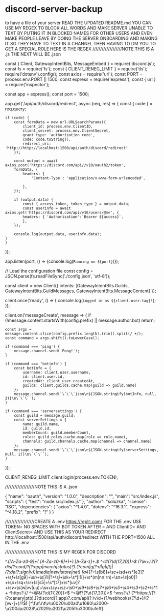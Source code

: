 # discord-server-backup
to have a file of your server
READ THE UPDATED README.md
YOU CAN USE MY REGEX TO BLOCK ALL WORDS AND MAKE SERVER UNABLE TO TEXT BY PUTING IT IN BLOCKED NAMES FOR OTHER USERS AND EVEN MAKE PEOPLE LEAVE BY DOING THE SERVER ONBOARDING AND MAKING IT SO THEY HAVE TO TEXT IN A CHANNEL THEN HAVING TO DM YOU TO GET A SPECIAL ROLE HERE IS THE REGEX 
///////////////////NOTE THIS IS A .js THE NEXT WILL BE .json

const { Client, GatewayIntentBits, MessageEmbed } = require('discord.js');
const fs = require('fs');
const { CLIENT_RENEG_LIMIT } = require('tls');
require('dotenv').config();
const axios = require('url');
const PORT = process.env.PORT || 1500;
const express = require('express');
const { url } = require('inspector');

const app = express();
const port = 1500;

app.get('/api/auth/discord/redirect', async (req, res) => {
    const { code } = req.query;

    if (code) {
        const formData = new url.URLSearchParams({
            client_id: process.env.ClientID,
            client_secret: process.env.ClientSecret,
            grant_type: 'authorization_code',
            code: code.toString(),
            redirect_uri: 'http://http://localhost:1500/api/auth/discord/redirect'
        });

        const output = await axios.post('https://discord.com/api//v10/oauth2/token',
        formData, {
            headers: {
                'Content-Type': 'application/x-www-form-urlencoded',

            },    
        });

        if (output.data) {
            const { access_token, token_type } = output.data;
            const userinfo = await axios.get('https://discord.com/api/v10/users/@me', {   
            headers: { 'Authorization':`Bearer ${access}`,
            },
        });

        console.log(output.data, userinfo.data);
    }    
    }        
});

app.listen(port, () => {console.log(`Running on ${port}`)});
    
// Load the configuration file
const config = JSON.parse(fs.readFileSync('./config.json', 'utf-8'));

const client = new Client({ intents: [GatewayIntentBits.Guilds, GatewayIntentBits.GuildMessages, GatewayIntentBits.MessageContent] });

client.once('ready', () => {
    console.log(`Logged in as ${client.user.tag}!`);
});

client.on('messageCreate', message => {
    if (!message.content.startsWith(config.prefix) || message.author.bot) return;

    const args = message.content.slice(config.prefix.length).trim().split(/ +/);
    const command = args.shift().toLowerCase();

    if (command === 'ping') {
        message.channel.send('Pong!');
    }

    if (command === 'botinfo') {
        const botInfo = {
            username: client.user.username,
            id: client.user.id,
            createdAt: client.user.createdAt,
            guilds: client.guilds.cache.map(guild => guild.name)
        };
        message.channel.send(`\`\`\`json\n${JSON.stringify(botInfo, null, 2)}\n\`\`\``);
    }

    if (command === 'serversettings') {
        const guild = message.guild;
        const serverSettings = {
            name: guild.name,
            id: guild.id,
            memberCount: guild.memberCount,
            roles: guild.roles.cache.map(role => role.name),
            channels: guild.channels.cache.map(channel => channel.name)
        };
        message.channel.send(`\`\`\`json\n${JSON.stringify(serverSettings, null, 2)}\n\`\`\``);
    }
});

CLIENT_RENEG_LIMIT
client.login(process.env.TOKEN);

///////////////////NOTE THIS IS A .json

{
    "name": "oauth",
    "version": "1.0.0",
    "description": "",
    "main": "src/index.js",
    "scripts": {
    "test": "node src/index.js"
    },
    "author": "soluzka",
    "license": "ISC",
    "dependencies": {
    "axios": "^1.4.0",
    "dotenv": "^16.3.1",
    "express": "^4.18.2",
    "prefix": "!"
    }
}

///////////////////CREATE A .env https://replit.com/ FOR THE .env USE TOKEN= NO SPACES WITH BOT TOKEN AFTER = AND ClientID= AND ClientSecret= AND USE THIS AS YOUR REDIRECT http://localhost:1500/api/auth/discord/redirect WITH THE PORT=1500 ALL IN THE .env

///////////////////NOTE THIS IS MY REGEX FOR DISCORD

^.*([A-Za-z0-9]+( [A-Za-z0-9]+)+).*[A-Za-z]+.*$
^<#(?<id>\d{17,20})>$
(?<subdomain>\w+)\.?(?<hostname>dis(?:cord)?(?:app|merch|status)?)\.(?<tld>com|g(?:d|g|ift)|(?:de(?:sign|v))|media|new|store|net)
[a4]?+\s*[b8]+\s*c+\s*d+\s*[e3]?+\s*f+\s*[g9]+\s*h+\s*[i1l]?+\s*j+\s*k+\s*[l1i]+\s*(m|nn|rn)+\s*n+\s*[o0]?+\s*p+\s*q+\s*r+\s*[s5]+\s*[t7]+\s*[uv]?+\s*v+\s*(w|vv|uu)+\s*x+\s*y+\s*z+\s*0+\s*9+\s*8+\s*7+\s*6+\s*5+\s*4+\s*3+\s*2+\s*1+
^https?:\/\/
^<@&(?<id>\d{17,20})>$
^<@!?(?<id>\d{17,20})>$
^wss?:\/\/
(?<url>^https:\/\/(?:(?:canary|ptb).)?discord(?:app)?.com\/api(?:\/v\d+)?\/webhooks\/(?<id>\d+)\/(?<token>[\w-]+)\/?$)
[^\f\n\r\t\v\u0020\u00a0\u1680\u2000-\u200a\u2028\u2029\u202f\u205f\u3000\ufeff]
